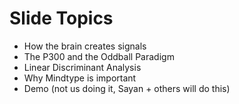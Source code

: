 # Slide Topics
- How the brain creates signals
- The P300 and the Oddball Paradigm
- Linear Discriminant Analysis
- Why Mindtype is important 
- Demo (not us doing it, Sayan + others will do this)
